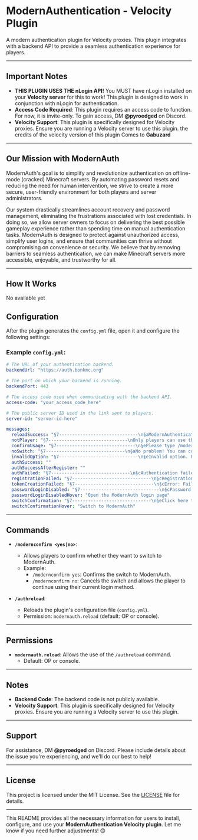 # ModernAuthentication - Velocity Plugin

A modern authentication plugin for Velocity proxies. This plugin integrates with a backend API to provide a seamless authentication experience for players.

---

## **Important Notes**

- **THIS PLUGIN USES THE nLogin API!** You MUST have nLogin installed on your **Velocity server** for this to work! This plugin is designed to work in conjunction with nLogin for authentication.
- **Access Code Required**: This plugin requires an access code to function. For now, it is invite-only. To gain access, DM **@pyroedged** on Discord.
- **Velocity Support**: This plugin is specifically designed for Velocity proxies. Ensure you are running a Velocity server to use this plugin. the credits of the velocity version of this plugin Comes to **Gabuzard**

---

## **Our Mission with ModernAuth**

ModernAuth's goal is to simplify and revolutionize authentication on offline-mode (cracked) Minecraft servers. By automating password resets and reducing the need for human intervention, we strive to create a more secure, user-friendly environment for both players and server administrators.

Our system drastically streamlines account recovery and password management, eliminating the frustrations associated with lost credentials. In doing so, we allow server owners to focus on delivering the best possible gameplay experience rather than spending time on manual authentication tasks. ModernAuth is designed to protect against unauthorized access, simplify user logins, and ensure that communities can thrive without compromising on convenience or security. We believe that by removing barriers to seamless authentication, we can make Minecraft servers more accessible, enjoyable, and trustworthy for all.

---

## **How It Works**

No available yet

## **Configuration**

After the plugin generates the `config.yml` file, open it and configure the following settings:

### Example `config.yml`:

```yaml
# The URL of your authentication backend.
backendUrl: "https://auth.bonkmc.org"

# The port on which your backend is running.
backendPort: 443

# The access code used when communicating with the backend API.
access-code: "your_access_code_here"

# The public server ID used in the link sent to players.
server-id: "server-id-here"

messages:
  reloadSuccess: "§7------------------------------\n§aModernAuthentication configuration reloaded.\n§7------------------------------"
  notPlayer: "§7------------------------------\nOnly players can use this command.\n§7------------------------------"
  confirmUsage: "§7------------------------------\n§ePlease type /modernconfirm <yes|no>\n§7------------------------------"
  noSwitch: "§7------------------------------\n§aNo problem! You can continue using your current login method.\n§7------------------------------"
  invalidOption: "§7------------------------------\n§eInvalid option. Please type /modernconfirm <yes|no>\n§7------------------------------"
  authSuccess: ""
  authSuccessAfterRegister: ""
  authFailed: "§7------------------------------\n§cAuthentication failed even after registration. Please contact a higher administrator.\n§7------------------------------"
  registrationFailed: "§7------------------------------\n§cRegistration failed. Please contact an administrator. You have not been logged in.\n§7------------------------------"
  tokenCreationFailed: "§7------------------------------\n§cError: Failed to initiate authentication. Please try again later.\n§7------------------------------"
  passwordLoginDisabled: "§7------------------------------\n§cPassword login is modified for this account.\n§aClick here to login using ModernAuth.\n§7------------------------------"
  passwordLoginDisabledHover: "Open the ModernAuth login page"
  switchConfirmation: "§7------------------------------\n§eClick here to switch to ModernAuth\n§7------------------------------"
  switchConfirmationHover: "Switch to ModernAuth"
```

---

## **Commands**

- **`/modernconfirm <yes|no>`**:
  - Allows players to confirm whether they want to switch to ModernAuth.
  - Example:
    - `/modernconfirm yes`: Confirms the switch to ModernAuth.
    - `/modernconfirm no`: Cancels the switch and allows the player to continue using their current login method.

- **`/authreload`**:
  - Reloads the plugin's configuration file (`config.yml`).
  - Permission: `modernauth.reload` (default: OP or console).

---

## **Permissions**

- **`modernauth.reload`**: Allows the use of the `/authreload` command.
  - Default: OP or console.

---

## **Notes**

- **Backend Code**: The backend code is not publicly available.
- **Velocity Support**: This plugin is specifically designed for Velocity proxies. Ensure you are running a Velocity server to use this plugin.

---

## **Support**

For assistance, DM **@pyroedged** on Discord. Please include details about the issue you're experiencing, and we'll do our best to help!

---

## **License**

This project is licensed under the MIT License. See the [LICENSE](LICENSE) file for details.

---

This README provides all the necessary information for users to install, configure, and use your **ModernAuthentication Velocity plugin**. Let me know if you need further adjustments! 😊
